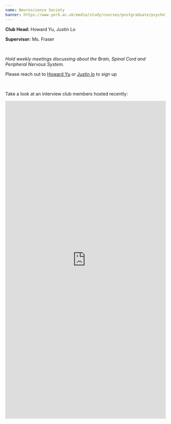 ```yaml
---
name: Neuroscience Society
banner: https://www.york.ac.uk/media/study/courses/postgraduate/psychology/newpgcoursepages/msccognitiveneuroscience/cognitive%20neuroscience%20banner.jpg
---
```



**Club Head:** Howard Yu, Justin Lo

**Supervisor:** Ms. Fraser

<br>

_Hold weekly meetings discussing about the Brain, Spinal Cord and Peripheral Nervous System._

Please reach out to [Howard Yu](mailto:howard.yu@ucc.on.ca) or [Justin lo](mailto:justin.lo@ucc.on.ca) to sign up

<br>

Take a look at an interview club members hosted recently:

<iframe width="100%" height="1000" src="https://www.docdroid.net/lFluQ2L/neurointerview-pdf" frameborder="0" allowtransparency allowfullscreen></iframe>